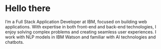 # Hello there


I’m a Full Stack Application Developer at IBM, focused on building web applications. With expertise in both front-end and back-end technologies, 
I enjoy solving complex problems and creating seamless user experiences. I work with NLP models in IBM Watson and familiar with AI technologies and chatbots. 
